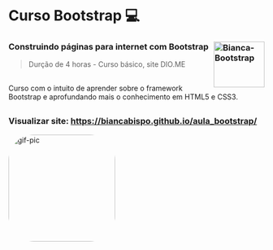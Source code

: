 # Curso Bootstrap 💻

### Construindo páginas para internet com Bootstrap <img align="right" alt="Bianca-Bootstrap" height="90" width="100" src="https://cdn.jsdelivr.net/gh/devicons/devicon/icons/bootstrap/bootstrap-original.svg">
> Durção de 4 horas - Curso básico, site DIO.ME

##

Curso com o intuito de aprender sobre o framework Bootstrap e aprofundando mais o conhecimento em HTML5 e CSS3. 

##

### Visualizar site: https://biancabispo.github.io/aula_bootstrap/

<img align="center" alt="gif-pic" height="210" style="border-radius:50px;" src="https://i.pinimg.com/originals/79/41/00/794100929069b857d35b479bf4c69c2e.gif"> 

<!--<img align="center" alt="gif-pic" height="210" style="border-radius:50px;" src="https://i.pinimg.com/originals/d6/47/b4/d647b456928a2d3672f45cc782a94b35.gif"> 
-->

